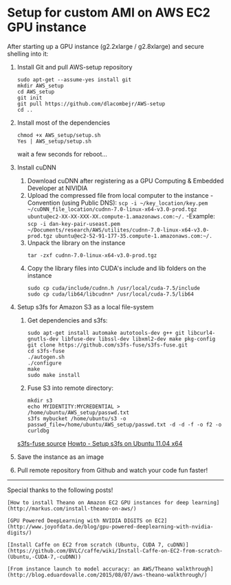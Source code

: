 #  Setup for custom AMI on AWS EC2 GPU instance

After starting up a GPU instance (g2.2xlarge / g2.8xlarge) and secure shelling into it:

1. Install Git and pull AWS-setup repository
	```
	sudo apt-get --assume-yes install git
	mkdir AWS_setup
	cd AWS_setup
	git init
	git pull https://github.com/dlacombejr/AWS-setup
	cd ..
	```
2. Install most of the dependencies
	```
	chmod +x AWS_setup/setup.sh
	Yes | AWS_setup/setup.sh
	```
    wait a few seconds for reboot...

3. Install cuDNN 
	    
	1. Download cuDNN after registering as a GPU Computing & Embedded Developer at NIVIDIA
	2. Upload the compressed file from local computer to the instance
		-Convention (using Public DNS):
			```
			scp -i ~/key_location/key.pem ~/cuDNN_file_location/cudnn-7.0-linux-x64-v3.0-prod.tgz ubuntu@ec2-XX-XX-XXX-XX.compute-1.amazonaws.com:~/.
			```
		-Example:
			```
			scp -i dan-key-pair-useast.pem ~/Documents/research/AWS/utilites/cudnn-7.0-linux-x64-v3.0-prod.tgz ubuntu@ec2-52-91-177-35.compute-1.amazonaws.com:~/.
			```
	3. Unpack the library on the instance
		```
		tar -zxf cudnn-7.0-linux-x64-v3.0-prod.tgz
		```
	4. Copy the library files into CUDA's include and lib folders on the instance
		```
		sudo cp cuda/include/cudnn.h /usr/local/cuda-7.5/include
		sudo cp cuda/lib64/libcudnn* /usr/local/cuda-7.5/lib64
		```

4. Setup s3fs for Amazon S3 as a local file-system

	1. Get dependencies and s3fs:
		```
		sudo apt-get install automake autotools-dev g++ git libcurl4-gnutls-dev libfuse-dev libssl-dev libxml2-dev make pkg-config
		git clone https://github.com/s3fs-fuse/s3fs-fuse.git
		cd s3fs-fuse
		./autogen.sh
		./configure
		make
		sudo make install
		```

	2. Fuse S3 into remote directory:
		```
		mkdir s3
		echo MYIDENTITY:MYCREDENTIAL > /home/ubuntu/AWS_setup/passwd.txt
		s3fs mybucket /home/ubuntu/s3 -o passwd_file=/home/ubuntu/AWS_setup/passwd.txt -d -d -f -o f2 -o curldbg
		```

	[s3fs-fuse source](https://github.com/s3fs-fuse/s3fs-fuse/wiki/Installation-Notes)
	[Howto - Setup s3fs on Ubuntu 11.04 x64](http://www.pophams.com/blog/howto-setups3fsonubuntu1104x64)

5. Save the instance as an image

6. Pull remote repository from Github and watch your code fun faster!

---

Special thanks to the following posts!
	
	[How to install Theano on Amazon EC2 GPU instances for deep learning](http://markus.com/install-theano-on-aws/)

	[GPU Powered DeepLearning with NVIDIA DIGITS on EC2](http://www.joyofdata.de/blog/gpu-powered-deeplearning-with-nvidia-digits/)

	[Install Caffe on EC2 from scratch (Ubuntu, CUDA 7, cuDNN)](https://github.com/BVLC/caffe/wiki/Install-Caffe-on-EC2-from-scratch-(Ubuntu,-CUDA-7,-cuDNN))

	[From instance launch to model accuracy: an AWS/Theano walkthrough](http://blog.eduardovalle.com/2015/08/07/aws-theano-walkthrough/)